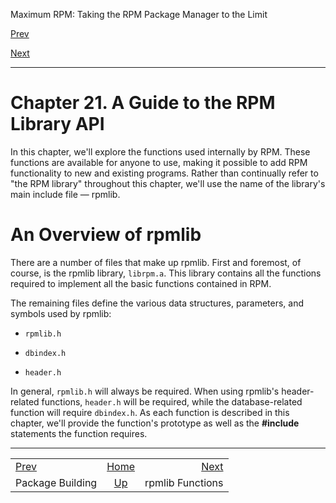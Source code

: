 <div class="NAVHEADER">

Maximum RPM: Taking the RPM Package Manager to the Limit

</div>

[Prev](s1-rpm-rw-build-package-building.md)

[Next](s1-rpm-rpmlib-functions.md)

-----

<div class="chapter">

# <span id="ch-rpm-rpmlib"></span>Chapter 21. A Guide to the RPM Library API

In this chapter, we'll explore the functions used internally by RPM.
These functions are available for anyone to use, making it possible to
add RPM functionality to new and existing programs. Rather than
continually refer to "the RPM library" throughout this chapter, we'll
use the name of the library's main include file — rpmlib.

<div class="sect1">

# <span id="s1-rpm-rpmlib-overview">An Overview of rpmlib</span>

There are a number of files that make up rpmlib. First and foremost, of
course, is the rpmlib library, `librpm.a`. This library contains all the
functions required to implement all the basic functions contained in
RPM.

The remaining files define the various data structures, parameters, and
symbols used by rpmlib:

  - `rpmlib.h`

  - `dbindex.h`

  - `header.h`

In general, `rpmlib.h` will always be required. When using rpmlib's
header-related functions, `header.h` will be required, while the
database-related function will require `dbindex.h`. As each function is
described in this chapter, we'll provide the function's prototype as
well as the **\#include** statements the function requires.

</div>

</div>

<div class="NAVFOOTER">

-----

|                                               |                    |                                      |
| :-------------------------------------------- | :----------------: | -----------------------------------: |
| [Prev](s1-rpm-rw-build-package-building.md) | [Home](index.md) | [Next](s1-rpm-rpmlib-functions.md) |
| Package Building                              |  [Up](p5206.md)  |                     rpmlib Functions |

</div>
